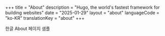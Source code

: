 +++
title = "About"
description = "Hugo, the world's fastest framework for building websites"
date = "2025-01-29"
layout = "about"
languageCode = "ko-KR"
translationKey = "about"
+++

한글 About 페이지 샘플
